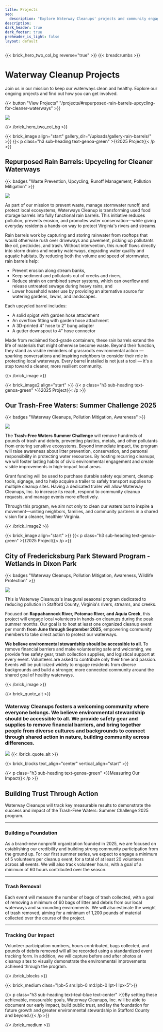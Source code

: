 ```yaml
---
title: Projects
seo:
  description: "Explore Waterway Cleanups' projects and community engagement. Track volunteer impact, trash removed, and hours served to help restore and protect local Virginia waterways."
description: 
dark_header: true
dark_footer: true
preheader_is_light: false
layout: default
---
```


{{< brick_hero_two_col_bg reverse="true" >}}
{{< breadcrumbs >}}

# Waterway Cleanup Projects

Join us in our mission to keep our waterways clean and healthy. Explore our ongoing projects and find out how you can get involved.

{{< button "View Projects" "/projects/#repurposed-rain-barrels-upcycling-for-cleaner-waterways" >}}

![](/uploads/waterway-cleanups/virginia-waterway-cleanups-crew.jpg)

{{< /brick_hero_two_col_bg >}}

{{< brick_image align="start" gallery_dir="/uploads/gallery-rain-barrels/" >}}
{{< p class="h3 sub-heading text-genoa-green" >}}2025 Project{{< /p >}}

## Repurposed Rain Barrels: Upcycling for Cleaner Waterways

{{< badges "Waste Prevention, Upcycling, Runoff Management, Pollution Mitigation" >}}

![](/uploads/waterway-cleanups/waterway-cleanups-virginia-rain-barrels-1.jpg)

As part of our mission to prevent waste, manage stormwater runoff, and protect local ecosystems, Waterways Cleanup is transforming used food storage barrels into fully functional rain barrels. This initiative reduces pollution, prevents erosion, and promotes water conservation—while giving everyday residents a hands-on way to protect Virginia's rivers and streams.

Rain barrels work by capturing and storing rainwater from rooftops that would otherwise rush over driveways and pavement, picking up pollutants like oil, pesticides, and trash. Without intervention, this runoff flows directly into storm drains and nearby waterways, degrading water quality and aquatic habitats. By reducing both the volume and speed of stormwater, rain barrels help:

- Prevent erosion along stream banks,
- Keep sediment and pollutants out of creeks and rivers,
- Reduce strain on combined sewer systems, which can overflow and release untreated sewage during heavy rains, and
- Lower household water use by providing an alternative source for watering gardens, lawns, and landscapes.

Each upcycled barrel includes:

- A solid spigot with garden hose attachment
- An overflow fitting with garden hose attachment
- A 3D-printed 4" hose to 2" bung adapter
- A gutter downspout to 4" hose connector

Made from reclaimed food-grade containers, these rain barrels extend the life of materials that might otherwise become waste. Beyond their function, they stand as visible reminders of grassroots environmental action — sparking conversations and inspiring neighbors to consider their role in protecting local waterways. Every barrel installed is not just a tool — it's a step toward a cleaner, more resilient community.

{{< /brick_image >}}

{{< brick_image2 align="start" >}}
{{< p class="h3 sub-heading text-genoa-green" >}}2025 Project{{< /p >}}

## Our Trash-Free Waters: Summer Challenge 2025

{{< badges "Waterway Cleanups, Pollution Mitigation, Awareness" >}}

![](/uploads/waterway-cleanups/rappahannock-river-cleanup-sunset.jpg)

The <strong>Trash-Free Waters Summer Challenge</strong> will remove hundreds of pounds of trash and debris, preventing plastics, metals, and other pollutants from entering sensitive ecosystems. Beyond immediate impact, the program will raise awareness about litter prevention, conservation, and personal responsibility in protecting water resources. By hosting recurring cleanups, we will foster lasting habits of civic environmental engagement and create visible improvements in high-impact local areas.

Grant funding will be used to purchase durable safety equipment, cleanup tools, signage, and to help acquire a trailer to safely transport supplies to multiple cleanup sites. Having a dedicated trailer will allow Waterway Cleanups, Inc. to increase its reach, respond to community cleanup requests, and manage events more effectively.

Through this program, we aim not only to clean our waters but to inspire a movement—uniting neighbors, families, and community partners in a shared vision for a cleaner, healthier Virginia.


{{< /brick_image2 >}}

{{< brick_image align="start" >}}
{{< p class="h3 sub-heading text-genoa-green" >}}2025 Project{{< /p >}}

## City of Fredericksburg Park Steward Program - Wetlands in Dixon Park

{{< badges "Waterway Cleanups, Pollution Mitigation, Awareness, Wildlife Protection" >}}

![](/uploads/waterway-cleanups/virginia-waterway-cleanups-fredericksburg-park-steward-program.jpg)

This is Waterway Cleanups's inaugural seasonal program dedicated to reducing pollution in Stafford County, Virginia's rivers, streams, and creeks. 

Focused on <strong>Rappahannock River, Potomac River, and Aquia Creek</strong>, this project will engage local volunteers in hands-on cleanups during the peak summer months. Our goal is to host at least one organized cleanup event per month <strong>from June through September 2025</strong>, empowering community members to take direct action to protect our waterways.

<strong>We believe environmental stewardship should be accessible to all</strong>. To remove financial barriers and make volunteering safe and welcoming, we provide free safety gear, trash collection supplies, and logistical support at every event. Volunteers are asked to contribute only their time and passion. Events will be publicized widely to engage residents from diverse backgrounds and build a stronger, more connected community around the shared goal of healthy waterways.

{{< /brick_image >}}

{{< brick_quote_alt >}}

### Waterway Cleanups fosters a welcoming community where everyone belongs. We believe environmental stewardship should be accessible to all. We provide safety gear and supplies to remove financial barriers, and bring together people from diverse cultures and backgrounds to connect through shared action in nature, building community across differences.

![](/uploads/waterway-cleanups/green-background-alt-2x.png)
{{< /brick_quote_alt >}}


{{< brick_blocks text_align="center" vertical_align="start" >}}

{{< p class="h3 sub-heading text-genoa-green" >}}Measuring Our Impact{{< /p >}}

## Building Trust Through Action

Waterway Cleanups will track key measurable results to demonstrate the success and impact of the Trash-Free Waters: Summer Challenge 2025 program.

---

### Building a Foundation

As a brand-new nonprofit organization founded in 2025, we are focused on establishing our credibility and building strong community participation from the ground up. For our first summer series, we expect to engage a minimum of 5 volunteers per cleanup event, for a total of at least 20 volunteers across all events. We will also track volunteer hours, with a goal of a minimum of 60 hours contributed over the season.

---

### Trash Removal

Each event will measure the number of bags of trash collected, with a goal of removing a minimum of 60 bags of litter and debris from our local waterways and surrounding environments. We will also estimate the weight of trash removed, aiming for a minimum of 1,200 pounds of material collected over the course of the project.

---

### Tracking Our Impact

Volunteer participation numbers, hours contributed, bags collected, and pounds of debris removed will all be recorded using a standardized event tracking form. In addition, we will capture before and after photos at cleanup sites to visually demonstrate the environmental improvements achieved through the program.

{{< /brick_blocks >}}

{{< brick_medium class="!pb-5 sm:!pb-0 md:!pb-0 !pt-1 !px-5">}}

{{< p class="h3 sub-heading text-teal-blue text-center" >}}By setting these achievable, measurable goals, Waterway Cleanups, Inc. will be able to document our early impact, build public trust, and lay the foundation for future growth and greater environmental stewardship in Stafford County and beyond.{{< /p >}}

{{< /brick_medium >}}

